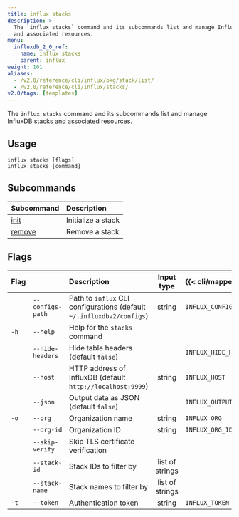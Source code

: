 ```yaml
---
title: influx stacks
description: >
  The `influx stacks` command and its subcommands list and manage InfluxDB stacks
  and associated resources.
menu:
  influxdb_2_0_ref:
    name: influx stacks
    parent: influx
weight: 101
aliases:
  - /v2.0/reference/cli/influx/pkg/stack/list/
  - /v2.0/reference/cli/influx/stacks/
v2.0/tags: [templates]
---
```


The `influx stacks` command and its subcommands list and manage InfluxDB stacks
and associated resources.

## Usage
```
influx stacks [flags]
influx stacks [command]
```

## Subcommands
| Subcommand                                             | Description        |
|:-------                                                |:-----------        |
| [init](/v2.0/reference/cli/influx/stacks/init/)     | Initialize a stack |
| [remove](/v2.0/reference/cli/influx/stacks/remove/) | Remove a stack     |

## Flags
| Flag |                  | Description                                                           | Input type      | {{< cli/mapped >}}    |
|:---- |:---              |:-----------                                                           |:----------:     |:------------------    |
|      | `--configs-path` | Path to `influx` CLI configurations (default `~/.influxdbv2/configs`) | string          |`INFLUX_CONFIGS_PATH`  |
| `-h` | `--help`         | Help for the `stacks` command                                         |                 |                       |
|      | `--hide-headers` | Hide table headers (default `false`)                                  |                 | `INFLUX_HIDE_HEADERS` |
|      | `--host`         | HTTP address of InfluxDB (default `http://localhost:9999`)            | string          | `INFLUX_HOST`         |
|      | `--json`         | Output data as JSON (default `false`)                                 |                 | `INFLUX_OUTPUT_JSON`  |
| `-o` | `--org`          | Organization name                                                     | string          | `INFLUX_ORG`          |
|      | `--org-id`       | Organization ID                                                       | string          | `INFLUX_ORG_ID`       |
|      | `--skip-verify`  | Skip TLS certificate verification                                     |                 |                       |
|      | `--stack-id`     | Stack IDs to filter by                                                | list of strings |                       |
|      | `--stack-name`   | Stack names to filter by                                              | list of strings |                       |
| `-t` | `--token`        | Authentication token                                                  | string          | `INFLUX_TOKEN`        |
